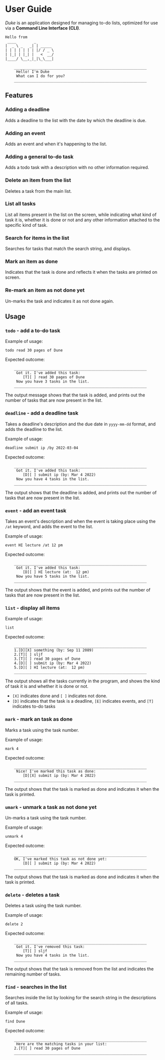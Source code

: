 # User Guide
_Duke_ is an application designed for managing to-do lists, optimized for use via a __Command Line Interface (CLI)__.

````
Hello from
 ____        _        
|  _ \ _   _| | _____
| | | | | | | |/ / _ \
| |_| | |_| |   <  __/
|____/ \__,_|_|\_\___|

	____________________________________________________________
	 Hello! I'm Duke
	 What can I do for you?
	____________________________________________________________

````

## Features 

### Adding a deadline

Adds a deadline to the list with the date by which the deadline is due.

### Adding an event

Adds an event and when it's happening to the list.

### Adding a general to-do task

Adds a todo task with a description with no other information required.

### Delete an item from the list

Deletes a task from the main list.

### List all tasks

List all items present in the list on the screen, while indicating what kind of task it is, whether it is done or not and any other information attached to the specific kind of task.

### Search for items in the list

Searches for tasks that match the search string, and displays.

### Mark an item as done

Indicates that the task is done and reflects it when the tasks are printed on screen.

### Re-mark an item as not done yet

Un-marks the task and indicates it as not done again.

## Usage

### `todo` - add a to-do task

Example of usage: 

`todo read 30 pages of Dune`

Expected outcome:

```
	____________________________________________________________
	 Got it. I've added this task:
	 	[T][ ] read 30 pages of Dune
	 Now you have 3 tasks in the list.
	____________________________________________________________
```
The output message shows that the task is added, and prints out the number of tasks that are now present in the list.

### `deadline` - add a deadline task

Takes a deadline's description and the due date in `yyyy-mm-dd` format, and adds the deadline to the list.

Example of usage:

`deadline submit ip /by 2022-03-04`

Expected outcome:

```
	____________________________________________________________
	 Got it. I've added this task:
	 	[D][ ] submit ip (by: Mar 4 2022)
	 Now you have 4 tasks in the list.
	____________________________________________________________
```
The output shows that the deadline is added, and prints out the number of tasks that are now present in the list.

### `event` - add an event task

Takes an event's description and when the event is taking place using the `/at` keyword, and adds the event to the list.

Example of usage:

`event HI lecture /at 12 pm`

Expected outcome:

```
    ____________________________________________________________
	 Got it. I've added this task:
	 	[D][ ] HI lecture (at:  12 pm)
	 Now you have 5 tasks in the list.
	____________________________________________________________
```
The output shows that the event is added, and prints out the number of tasks that are now present in the list.

### `list` - display all items

Example of usage:

`list`

Expected outcome:

```
    ____________________________________________________________
	1.[D][X] something (by: Sep 11 2089)
	2.[T][ ] sljf
	3.[T][ ] read 30 pages of Dune
	4.[D][ ] submit ip (by: Mar 4 2022)
	5.[D][ ] HI lecture (at:  12 pm)
	____________________________________________________________
```
The output shows all the tasks currently in the program, and shows the kind of task it is and whether it is done or not.

- `[X]` indicates done and `[ ]` indicates not done.
- `[D]` indicates that the task is a deadline, `[E]` indicates events, and `[T]` indicates to-do tasks


### `mark` - mark an task as done

Marks a task using the task number.

Example of usage:

`mark 4`

Expected outcome:

```
	____________________________________________________________
	 Nice! I've marked this task as done: 
	 	[D][X] submit ip (by: Mar 4 2022)
	____________________________________________________________
```
The output shows that the task is marked as done and indicates it when the task is printed.

### `umark` - unmark a task as not done yet

Un-marks a task using the task number.

Example of usage:

`unmark 4`

Expected outcome:

```
	____________________________________________________________
	OK, I've marked this task as not done yet: 
	 	[D][ ] submit ip (by: Mar 4 2022)
	____________________________________________________________
```
The output shows that the task is marked as done and indicates it when the task is printed.

### `delete` - deletes a task

Deletes a task using the task number.

Example of usage:

`delete 2`

Expected outcome:

```
	____________________________________________________________
	 Got it. I've removed this task:
	 	[T][ ] sljf
	 Now you have 4 tasks in the list.
	____________________________________________________________
```
The output shows that the task is removed from the list and indicates the remaining number of tasks.

### `find` - searches in the list

Searches inside the list by looking for the search string in the descriptions of all tasks.

Example of usage:

`find Dune`

Expected outcome:

```
	____________________________________________________________
	 Here are the matching tasks in your list:
	2.[T][ ] read 30 pages of Dune
	____________________________________________________________
```

